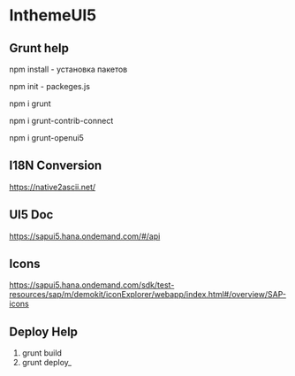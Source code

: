 # InthemeUI5

## Grunt help
npm install <pkg> - установка пакетов
  
npm init - packeges.js

npm i grunt

npm i grunt-contrib-connect

npm i grunt-openui5


## I18N Conversion
https://native2ascii.net/

## UI5 Doc
https://sapui5.hana.ondemand.com/#/api

## Icons
https://sapui5.hana.ondemand.com/sdk/test-resources/sap/m/demokit/iconExplorer/webapp/index.html#/overview/SAP-icons

## Deploy Help
1) grunt build
2) grunt deploy_<app>
